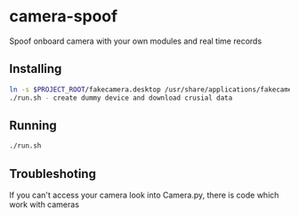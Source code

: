 # camera-spoof
Spoof onboard camera with your own modules and real time records
## Installing
```bash
ln -s $PROJECT_ROOT/fakecamera.desktop /usr/share/applications/fakecamera.desktop
./run.sh - create dummy device and download crusial data
```

## Running
```bash
./run.sh
```

## Troubleshoting
If you can't access your camera look into Camera.py, there is code which work with cameras
